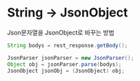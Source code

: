 # String -> JsonObject
Json문자열을 JsonObject로 바꾸는 방법
```java
String bodys = rest_response.getBody();

JsonParser jsonParser = new JsonParser();
Object obj = jsonParser.parse(bodys);
JsonObject jsonObj = (JsonObject) obj;
```











